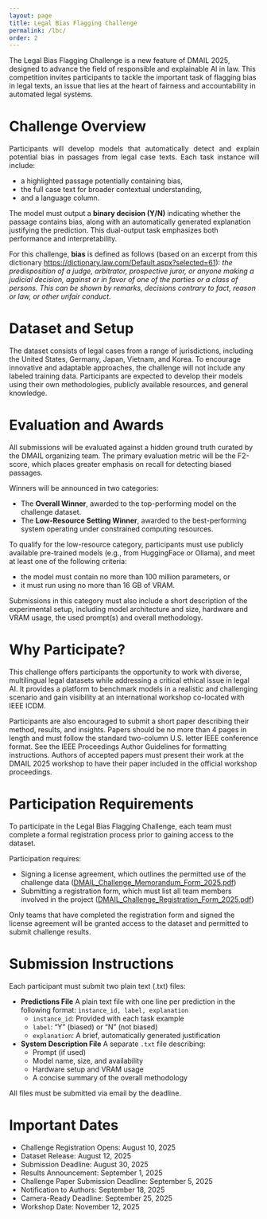 ```yaml
---
layout: page
title: Legal Bias Flagging Challenge
permalink: /lbc/
order: 2
---
```


The Legal Bias Flagging Challenge is a new feature of DMAIL 2025, designed to advance the field of responsible and explainable AI in law. This competition invites participants to tackle the important task of flagging bias in legal texts, an issue that lies at the heart of fairness and accountability in automated legal systems.
    
# **Challenge Overview**

<div style="text-align: justify">Participants will develop models that automatically detect and explain potential bias in passages from legal case texts. Each task instance will include: </div> 


-   a highlighted passage potentially containing bias, 
-   the full case text for broader contextual understanding, 
-   and a language column. 


The model must output a **binary decision (Y/N)** indicating whether the passage contains bias, along with an automatically generated explanation justifying the prediction. This dual-output task emphasizes both performance and interpretability.

For this challenge, **bias** is defined as follows (based on an excerpt from this dictionary https://dictionary.law.com/Default.aspx?selected=61):
*the predisposition of a judge, arbitrator, prospective juror, or anyone making a judicial decision, against or in favor of one of the parties or a class of persons. This can be shown by remarks, decisions contrary to fact, reason or law, or other unfair conduct.* 


# **Dataset and Setup**

The dataset consists of legal cases from a range of jurisdictions, including the United States, Germany, Japan, Vietnam, and Korea. To encourage innovative and adaptable approaches, the challenge will not include any labeled training data. Participants are expected to develop their models using their own methodologies, publicly available resources, and general knowledge.

# **Evaluation and Awards**

All submissions will be evaluated against a hidden ground truth curated by the DMAIL organizing team. The primary evaluation metric will be the F2-score, which places greater emphasis on recall for detecting biased passages.

Winners will be announced in two categories:

-   The **Overall Winner**, awarded to the top-performing model on the challenge dataset.
-   The **Low-Resource Setting Winner**, awarded to the best-performing system operating under constrained computing resources.



To qualify for the low-resource category, participants must use publicly available pre-trained models (e.g., from HuggingFace or Ollama), and meet at least one of the following criteria: 


-   the model must contain no more than 100 million parameters, or 
-   it must run using no more than 16 GB of VRAM. 


Submissions in this category must also include a short description of the experimental setup, including model architecture and size, hardware and VRAM usage, the used prompt(s) and overall methodology.


# **Why Participate?**

This challenge offers participants the opportunity to work with diverse, multilingual legal datasets while addressing a critical ethical issue in legal AI. It provides a platform to benchmark models in a realistic and challenging scenario and gain visibility at an international workshop co-located with IEEE ICDM.

Participants are also encouraged to submit a short paper describing their method, results, and insights. Papers should be no more than 4 pages in length and must follow the standard two-column U.S. letter IEEE conference format. See the IEEE Proceedings Author Guidelines for formatting instructions. Authors of accepted papers must present their work at the DMAIL 2025 workshop to have their paper included in the official workshop proceedings.


# **Participation Requirements**

To participate in the Legal Bias Flagging Challenge, each team must complete a formal registration process prior to gaining access to the dataset.

Participation requires:


-   Signing a license agreement, which outlines the permitted use of the challenge data ([DMAIL_Challenge_Memorandum_Form_2025.pdf](https://drive.google.com/file/d/1m4Hc3J2UtDPrXGHK77lYa6fNcgxv4WMd/view?usp=sharing))
-   Submitting a registration form, which must list all team members involved in the project ([DMAIL_Challenge_Registration_Form_2025.pdf](https://drive.google.com/file/d/1Bj8MpZonMrulfumhNJ7413xOkxvj_WxE/view?usp=sharing))


Only teams that have completed the registration form and signed the license agreement will be granted access to the dataset and permitted to submit challenge results.


# **Submission Instructions**

Each participant must submit two plain text (.txt) files:

-   **Predictions File**
    A plain text file with one line per prediction in the following format: `instance_id, label, explanation`
    -   `instance_id`: Provided with each task example
    -   `label`: “Y” (biased) or “N” (not biased)
    -   `explanation`: A brief, automatically generated justification
-   **System Description File**
    A separate `.txt` file describing:
    -   Prompt (if used)
    -   Model name, size, and availability
    -   Hardware setup and VRAM usage
    -   A concise summary of the overall methodology


All files must be submitted via email by the deadline.


# **Important Dates**

-   Challenge Registration Opens: August 10, 2025
-   Dataset Release: August 12, 2025
-   Submission Deadline: August 30, 2025
-   Results Announcement: September 1, 2025
-   Challenge Paper Submission Deadline: September 5, 2025
-   Notification to Authors: September 18, 2025
-   Camera-Ready Deadline: September 25, 2025
-   Workshop Date: November 12, 2025


